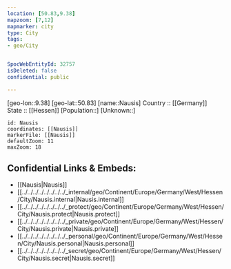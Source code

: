 ```yaml
---
location: [50.83,9.38] 
mapzoom: [7,12] 
mapmarker: city 
type: City
tags:
- geo/City


SpocWebEntityId: 32757
isDeleted: false
confidential: public

---
```

[geo-lon::9.38] 
[geo-lat::50.83] 
[name::Nausis] 
Country :: [[Germany]]  
State :: [[Hessen]] 
[Population::] 
[Unknown::] 


```leaflet
id: Nausis
coordinates: [[Nausis]] 
markerFile: [[Nausis]] 
defaultZoom: 11 
maxZoom: 18
```


## Confidential Links & Embeds: 
- [[Nausis|Nausis]]  
- [[../../../../../../../../_internal/geo/Continent/Europe/Germany/West/Hessen/City/Nausis.internal|Nausis.internal]] 
- [[../../../../../../../../_protect/geo/Continent/Europe/Germany/West/Hessen/City/Nausis.protect|Nausis.protect]] 
- [[../../../../../../../../_private/geo/Continent/Europe/Germany/West/Hessen/City/Nausis.private|Nausis.private]] 
- [[../../../../../../../../_personal/geo/Continent/Europe/Germany/West/Hessen/City/Nausis.personal|Nausis.personal]] 
- [[../../../../../../../../_secret/geo/Continent/Europe/Germany/West/Hessen/City/Nausis.secret|Nausis.secret]] 
